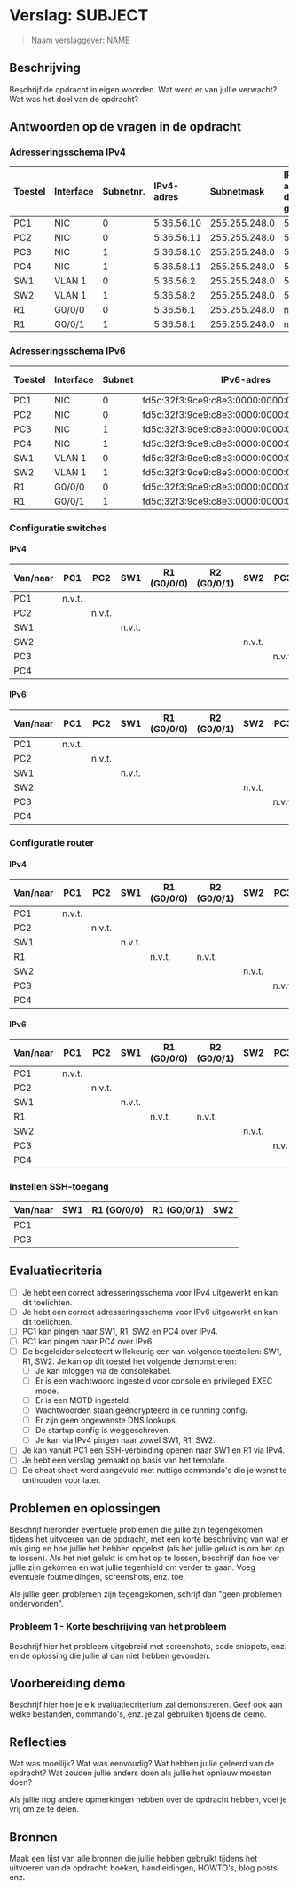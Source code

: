 # Verslag: SUBJECT

> Naam verslaggever: NAME

## Beschrijving

Beschrijf de opdracht in eigen woorden. Wat werd er van jullie verwacht? Wat was het doel van de opdracht?

## Antwoorden op de vragen in de opdracht

### Adresseringsschema IPv4

| Toestel | Interface | Subnetnr. | IPv4-adres  | Subnetmask    | IPv4-adres default gateway | Netwerk-adrres | Broadcast-adres | Max aantal hosts |
| :------ | :-------- | :-------- | :---------- | :------------ | :------------------------- | :------------- | :-------------- | :--------------- |
| PC1     | NIC       | 0         | 5.36.56.10  | 255.255.248.0 | 5.36.56.1                  | 5.36.56.0      | 5.36.57.255     | 510              |  
| PC2     | NIC       | 0         | 5.36.56.11  | 255.255.248.0 | 5.36.56.1                  | 5.36.56.0      | 5.36.57.255     | 510              |
| PC3     | NIC       | 1         | 5.36.58.10  | 255.255.248.0 | 5.36.58.1                  | 5.36.58.0      | 5.36.59.255     | 510              |
| PC4     | NIC       | 1         | 5.36.58.11  | 255.255.248.0 | 5.36.58.1                  | 5.36.58.0      | 5.36.59.255     | 510              |
| SW1     | VLAN 1    | 0         | 5.36.56.2   | 255.255.248.0 | 5.36.56.1                  | 5.36.56.0      | 5.36.57.255     | 508              |
| SW2     | VLAN 1    | 1         | 5.36.58.2   | 255.255.248.0 | 5.36.58.1                  | 5.36.58.0      | 5.36.59.255     | 508              |
| R1      | G0/0/0    | 0         | 5.36.56.1   | 255.255.248.0 | n.v.t.                     | 5.36.56.0      | 5.36.57.255     | 508              |
| R1      | G0/0/1    | 1         | 5.36.58.1   | 255.255.248.0 | n.v.t.                     | 5.36.58.0      | 5.36.59.255     | 508              |

### Adresseringsschema IPv6

| Toestel | Interface | Subnet | IPv6-adres                                 | IPv6-prefixlengte | IPv6-adres default gateway              |
| ------- | --------- | ------ | ------------------------------------------ | ----------------- | --------------------------------------- |
| PC1     | NIC       | 0      | fd5c:32f3:9ce9:c8e3:0000:0000:0000:0001/64 | /64               | fd5c:32f3:9ce9:c8e3:0000:0000:0000:0001 |
| PC2     | NIC       | 0      | fd5c:32f3:9ce9:c8e3:0000:0000:0000:0002/64 | /64               | fd5c:32f3:9ce9:c8e3:0000:0000:0000:0001 |
| PC3     | NIC       | 1      | fd5c:32f3:9ce9:c8e3:0000:0000:0000:0003/64 | /64               | fd5c:32f3:9ce9:c8e3:0000:0000:0000:0002 |
| PC4     | NIC       | 1      | fd5c:32f3:9ce9:c8e3:0000:0000:0000:0004/64 | /64               | fd5c:32f3:9ce9:c8e3:0000:0000:0000:0002 |
| SW1     | VLAN 1    | 0      | fd5c:32f3:9ce9:c8e3:0000:0000:0000:0010/64 | /64               | fd5c:32f3:9ce9:c8e3:0000:0000:0000:0001 |
| SW2     | VLAN 1    | 1      | fd5c:32f3:9ce9:c8e3:0000:0000:0000:0011/64 | /64               | fd5c:32f3:9ce9:c8e3:0000:0000:0000:0002 |
| R1      | G0/0/0    | 0      | fd5c:32f3:9ce9:c8e3:0000:0000:0000:0101/64 | /64               | N.V.T.                                  |
| R1      | G0/0/1    | 1      | fd5c:32f3:9ce9:c8e3:0000:0000:0000:0102/64 | /64               | N.V.T.                                  |

### Configuratie switches

#### IPv4

| Van/naar | PC1    | PC2    | SW1    | R1 (G0/0/0) | R2 (G0/0/1) | SW2    | PC3    | PC4    |
| -------- | ------ | ------ | ------ | ----------- | ----------- | ------ | ------ | ------ |
| PC1      | n.v.t. |        |        |             |             |        |        |        |
| PC2      |        | n.v.t. |        |             |             |        |        |        |
| SW1      |        |        | n.v.t. |             |             |        |        |        |
| SW2      |        |        |        |             |             | n.v.t. |        |        |
| PC3      |        |        |        |             |             |        | n.v.t. |        |
| PC4      |        |        |        |             |             |        |        | n.v.t. |

#### IPv6

| Van/naar | PC1    | PC2    | SW1    | R1 (G0/0/0) | R2 (G0/0/1) | SW2    | PC3    | PC4    |
| -------- | ------ | ------ | ------ | ----------- | ----------- | ------ | ------ | ------ |
| PC1      | n.v.t. |        |        |             |             |        |        |        |
| PC2      |        | n.v.t. |        |             |             |        |        |        |
| SW1      |        |        | n.v.t. |             |             |        |        |        |
| SW2      |        |        |        |             |             | n.v.t. |        |        |
| PC3      |        |        |        |             |             |        | n.v.t. |        |
| PC4      |        |        |        |             |             |        |        | n.v.t. |

### Configuratie router

#### IPv4

| Van/naar | PC1    | PC2    | SW1    | R1 (G0/0/0) | R2 (G0/0/1) | SW2    | PC3    | PC4    |
| -------- | ------ | ------ | ------ | ----------- | ----------- | ------ | ------ | ------ |
| PC1      | n.v.t. |        |        |             |             |        |        |        |
| PC2      |        | n.v.t. |        |             |             |        |        |        |
| SW1      |        |        | n.v.t. |             |             |        |        |        |
| R1       |        |        |        | n.v.t.      | n.v.t.      |        |        |        |
| SW2      |        |        |        |             |             | n.v.t. |        |        |
| PC3      |        |        |        |             |             |        | n.v.t. |        |
| PC4      |        |        |        |             |             |        |        | n.v.t. |

#### IPv6

| Van/naar | PC1    | PC2    | SW1    | R1 (G0/0/0) | R2 (G0/0/1) | SW2    | PC3    | PC4    |
| -------- | ------ | ------ | ------ | ----------- | ----------- | ------ | ------ | ------ |
| PC1      | n.v.t. |        |        |             |             |        |        |        |
| PC2      |        | n.v.t. |        |             |             |        |        |        |
| SW1      |        |        | n.v.t. |             |             |        |        |        |
| R1       |        |        |        | n.v.t.      | n.v.t.      |        |        |        |
| SW2      |        |        |        |             |             | n.v.t. |        |        |
| PC3      |        |        |        |             |             |        | n.v.t. |        |
| PC4      |        |        |        |             |             |        |        | n.v.t. |

### Instellen SSH-toegang

| Van/naar | SW1 | R1 (G0/0/0) | R1 (G0/0/1) | SW2 |
| -------- | --- | ----------- | ----------- | --- |
| PC1      |     |             |             |     |
| PC3      |     |             |             |     |

## Evaluatiecriteria

- [ ] Je hebt een correct adresseringsschema voor IPv4 uitgewerkt en kan dit toelichten.
- [ ] Je hebt een correct adresseringsschema voor IPv6 uitgewerkt en kan dit toelichten.
- [ ] PC1 kan pingen naar SW1, R1, SW2 en PC4 over IPv4.
- [ ] PC1 kan pingen naar PC4 over IPv6.
- [ ] De begeleider selecteert willekeurig een van volgende toestellen: SW1, R1, SW2. Je kan op dit toestel het volgende demonstreren:
  - [ ] Je kan inloggen via de consolekabel.
  - [ ] Er is een wachtwoord ingesteld voor console en privileged EXEC mode.
  - [ ] Er is een MOTD ingesteld.
  - [ ] Wachtwoorden staan geëncrypteerd in de running config.
  - [ ] Er zijn geen ongewenste DNS lookups.
  - [ ] De startup config is weggeschreven.
  - [ ] Je kan via IPv4 pingen naar zowel SW1, R1, SW2.
- [ ] Je kan vanuit PC1 een SSH-verbinding openen naar SW1 en R1 via IPv4.
- [ ] Je hebt een verslag gemaakt op basis van het template.
- [ ] De cheat sheet werd aangevuld met nuttige commando's die je wenst te onthouden voor later.

## Problemen en oplossingen

Beschrijf hieronder eventuele problemen die jullie zijn tegengekomen tijdens het uitvoeren van de opdracht, met een korte beschrijving van wat er mis ging en hoe jullie het hebben opgelost (als het jullie gelukt is om het op te lossen). Als het niet gelukt is om het op te lossen, beschrijf dan hoe ver jullie zijn gekomen en wat jullie tegenhield om verder te gaan. Voeg eventuele foutmeldingen, screenshots, enz. toe.

Als jullie geen problemen zijn tegengekomen, schrijf dan "geen problemen ondervonden".

### Probleem 1 - Korte beschrijving van het probleem

Beschrijf hier het probleem uitgebreid met screenshots, code snippets, enz. en de oplossing die jullie al dan niet hebben gevonden.

## Voorbereiding demo

Beschrijf hier hoe je elk evaluatiecriterium zal demonstreren. Geef ook aan welke bestanden, commando's, enz. je zal gebruiken tijdens de demo.

## Reflecties

Wat was moeilijk? Wat was eenvoudig? Wat hebben jullie geleerd van de opdracht? Wat zouden jullie anders doen als jullie het opnieuw moesten doen?

Als jullie nog andere opmerkingen hebben over de opdracht hebben, voel je vrij om ze te delen.

## Bronnen

Maak een lijst van alle bronnen die jullie hebben gebruikt tijdens het uitvoeren van de opdracht: boeken, handleidingen, HOWTO's, blog posts, enz.
